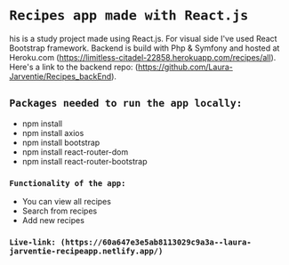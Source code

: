 # `Recipes app made with React.js`

his is a study project made using React.js. For visual side I've used React Bootstrap framework. Backend is build with Php & Symfony and hosted at Heroku.com (https://limitless-citadel-22858.herokuapp.com/recipes/all). Here's a link to the backend repo: (https://github.com/Laura-Jarventie/Recipes_backEnd).

## `Packages needed to run the app locally:`

- npm install
- npm install axios
- npm install bootstrap
- npm install react-router-dom
- npm install react-router-bootstrap

### `Functionality of the app:`

- You can view all recipes
- Search from recipes
- Add new recipes

### `Live-link: (https://60a647e3e5ab8113029c9a3a--laura-jarventie-recipeapp.netlify.app/)`

